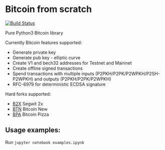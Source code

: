 # Bitcoin from scratch 

[![Build Status](https://travis-ci.org/gustavonalle/bfs.svg?branch=master)](https://travis-ci.org/gustavonalle/bfs/)

Pure Python3 Bitcoin library

Currently Bitcoin features supported:

* Generate private key
* Generate pub key - elliptic curve
* Create V1 and bech32 addresses for Testnet and Mainnet
* Create offline signed transactions
* Spend transactions with multiple inputs (P2PKH/P2PK/P2WPKH/P2SH-P2WPKH) and outputs (P2PKH/P2PK/P2WPKH)
* RFC-6979 for deterministic ECDSA signature

Hard forks supported:

* [B2X](https://b2x-segwit.io) Segwit 2x
* [BTN](http://btn.kim) Bitcoin New
* [BPA](http://p.top) Bitcoin Pizza


## Usage examples:

Run  ```jupyter notebook examples.ipynb``` 
